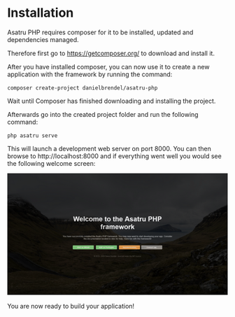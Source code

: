 # Installation

Asatru PHP requires composer for it to be installed, updated and dependencies managed.

Therefore first go to https://getcomposer.org/ to download and install it.

After you have installed composer, you can now use it to create a new application
with the framework by running the command:
```
composer create-project danielbrendel/asatru-php
```

Wait until Composer has finished downloading and installing the project.

Afterwards go into the created project folder and run the following command:

```
php asatru serve
```

This will launch a development web server on port 8000. You can then browse
to http://localhost:8000 and if everything went well you would see the following
welcome screen:

![Asatru Welcome screen](/img/asatru-welcome.png)

You are now ready to build your application!
